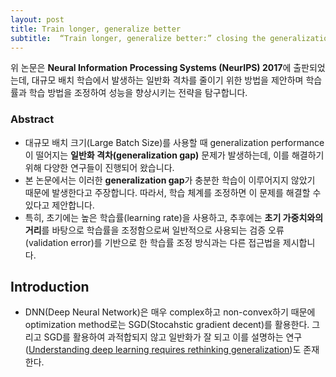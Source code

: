 ```yaml
---
layout: post
title: Train longer, generalize better
subtitle:  “Train longer, generalize better:” closing the generalization gap in large batch training of neural networks
---
```


위 논문은 **Neural Information Processing Systems (NeurIPS) 2017**에 출판되었는데, 대규모 배치 학습에서 발생하는 일반화 격차를 줄이기 위한 방법을 제안하며 학습률과 학습 방법을 조정하여 성능을 향상시키는 전략을 탐구합니다.

### Abstract
- 대규모 배치 크기(Large Batch Size)를 사용할 때 generalization performance이 떨어지는 **일반화 격차(generalization gap)** 문제가 발생하는데, 이를 해결하기 위해 다양한 연구들이 진행되어 왔습니다.
- 본 논문에서는 이러한 **generalization gap**가 충분한 학습이 이루어지지 않았기 때문에 발생한다고 주장합니다. 따라서, 학습 체계를 조정하면 이 문제를 해결할 수 있다고 제안합니다.
- 특히, 초기에는 높은 학습률(learning rate)을 사용하고, 추후에는 **초기 가중치와의 거리**를 바탕으로 학습률을 조정함으로써 일반적으로 사용되는 검증 오류(validation error)를 기반으로 한 학습률 조정 방식과는 다른 접근법을 제시합니다.

## Introduction
- DNN(Deep Neural Network)은 매우 complex하고 non-convex하기 때문에 optimization method로는 SGD(Stocahstic gradient decent)를 활용한다. 그리고 SGD를 활용하여 과적합되지 않고 일반화가 잘 되고 이를 설명하는 연구([Understanding deep learning requires rethinking generalization](https://arxiv.org/abs/1611.03530))도 존재한다.
